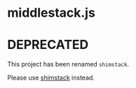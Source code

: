 # middlestack.js

# DEPRECATED

This project has been renamed `shimstack`.

Please use [shimstack](https://www.npmjs.com/package/shimstack) instead.
